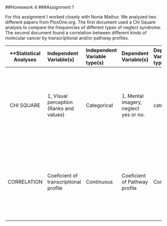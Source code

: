 ##Homework 4 
###Assignment 1

For this assignment I worked closely with Nonie Mathur. We analyzed two different papers from PlosOne.org. The first document used a Chi Square analysis to compare the frequencies of different types of neglect syndrome. The second document found a correlation between different kinds of molecular cancer by transcriptional and/or pathway profiles.


| **Statistical Analyses	|  Independent Variable(s)  |  Independent Variable type(s) |  Dependent Variable(s)  |  Dependent Variable type(s)  |  Control Var | Control Var type  | Question to be answered | _H0_ | alpha | link to paper **| 
|:----------:|:----------|:------------|:-------------|:-------------|:------------|:------------- |:------------------|:----:|:-------:|:-------|
CHI SQUARE	| 1, Visual perception (Ranks and values)| Categorical | 1, Mental imagery, neglect yes or no.| categorical | N/A | N/A | Is there a difference between the frequencies of different types of neglect (Representational pure and non-pure; perceptual, and Representational + perceptual) |2 Different types of representational neglect do not exist  | 0.01 | http://journals.plos.org/plosone/article?id=10.1371/journal.pone.0067390#s3
|CORRELATION | Coeficient of transcriptional profile | Continuous | Coeficient of Pathway profile |Continuous|N/A| N/A| Are molecular cancer subtypes, with similar phenotype or similar clinical outcome, correlated by transcriptional profile and/or pathway profile?| Molecular subtypes of cancer, with similar phenotype or similar clinical outcome are not correlated by their transcriptional profile and pathway profile| 0.05| http://journals.plos.org/plosone/article?id=10.1371/journal.pone.0069747#s5|

    
